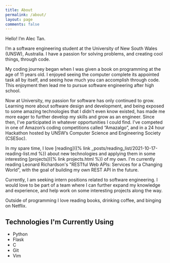 ```yaml
---
title: About
permalink: /about/
layout: page
comments: false
---
```


Hello! I’m Alec Tan.

I’m a software engineering student at the University of New South Wales (UNSW), Australia. I have a passion for solving problems, and creating cool things, through code. 

My coding journey began when I was given a book on programming at the age of 11 years old. I enjoyed seeing the computer complete its appointed task all by itself, and seeing how much you can accomplish through code. This enjoyment then lead me to pursue software engineering after high school. 

Now at University, my passion for software has only continued to grow. Learning more about software design and development, and being exposed to some amazing technologies that I didn't even know existed, has made me more eager to further develop my skills and grow as an engineer. Since then, I've participated in whatever opportunities I could find. I've competed in one of Amazon’s coding competitions called “Amazalgo”, and in a 24 hour Hackathon hosted by UNSW’s Computer Science and Engineering Society (CSESoc).

In my spare time, I love [reading]({% link _posts/reading_list/2021-10-17-reading-list.md %}) about new technologies and applying them in some interesting [projects]({% link projects.html %}) of my own. I'm currently reading Leonard Richardson's "RESTful Web APIs: Services for a Changing World", with the goal of building my own REST API in the future.

Currently, I am seeking intern positions related to software engineering. I would love to be part of a team where I can further expand my knowledge and experience, and help work on some interesting projects along the way.

Outside of programming I love reading books, drinking coffee, and binging on Netflix.

## Technologies I'm Currently Using
- Python
- Flask
- C
- Git
- Vim
